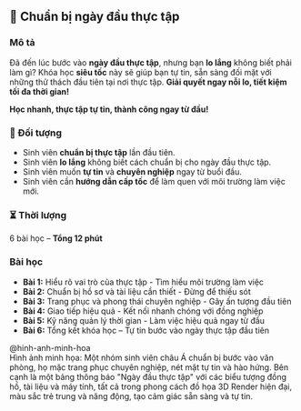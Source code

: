 ## 📌 Chuẩn bị ngày đầu thực tập

### Mô tả  
Đã đến lúc bước vào **ngày đầu thực tập**, nhưng bạn **lo lắng** không biết phải làm gì? Khóa học **siêu tốc** này sẽ giúp bạn tự tin, sẵn sàng đối mặt với những thử thách đầu tiên tại nơi thực tập. **Giải quyết ngay nỗi lo, tiết kiệm tối đa thời gian!**

**Học nhanh, thực tập tự tin, thành công ngay từ đầu!**

### 🎯 Đối tượng  
- Sinh viên **chuẩn bị thực tập** lần đầu tiên.  
- Sinh viên **lo lắng** không biết cách chuẩn bị cho ngày đầu thực tập.  
- Sinh viên muốn **tự tin** và **chuyên nghiệp** ngay từ buổi đầu.  
- Sinh viên cần **hướng dẫn cấp tốc** để làm quen với môi trường làm việc mới.

### ⏳ Thời lượng  
6 bài học – **Tổng 12 phút**

### Bài học  
- **Bài 1:** Hiểu rõ vai trò của thực tập - Tìm hiểu môi trường làm việc  
- **Bài 2:** Chuẩn bị hồ sơ và tài liệu cần thiết - Đừng để thiếu sót  
- **Bài 3:** Trang phục và phong thái chuyên nghiệp - Gây ấn tượng đầu tiên  
- **Bài 4:** Giao tiếp hiệu quả - Kết nối nhanh chóng với đồng nghiệp  
- **Bài 5:** Kỹ năng quản lý thời gian - Làm việc hiệu quả ngay từ đầu  
- **Bài 6:** Tổng kết khóa học – Tự tin bước vào ngày thực tập đầu tiên  

@hinh-anh-minh-hoa  
Hình ảnh minh họa: Một nhóm sinh viên châu Á chuẩn bị bước vào văn phòng, họ mặc trang phục chuyên nghiệp, nét mặt tự tin và hào hứng. Bên cạnh là một bảng thông báo "Ngày đầu thực tập" với các biểu tượng đồng hồ, tài liệu và máy tính, tất cả trong phong cách đồ họa 3D Render hiện đại, màu sắc trẻ trung và năng động, tạo cảm giác sẵn sàng và tự tin.